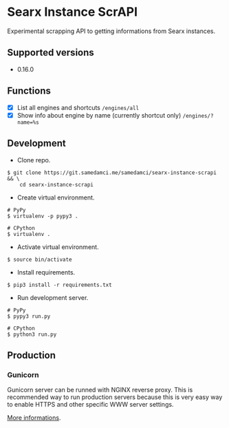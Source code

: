 # Searx Instance ScrAPI
Experimental scrapping API to getting informations from Searx instances.

## Supported versions
+ 0.16.0

## Functions
- [x] List all engines and shortcuts `/engines/all`
- [x] Show info about engine by name (currently shortcut only) `/engines/?name=%s`

## Development
+ Clone repo.
```
$ git clone https://git.samedamci.me/samedamci/searx-instance-scrapi && \
	cd searx-instance-scrapi
```
+ Create virtual environment.
```
# PyPy
$ virtualenv -p pypy3 .
```
```
# CPython
$ virtualenv .
```
+ Activate virtual environment.
```
$ source bin/activate
```
+ Install requirements.
```
$ pip3 install -r requirements.txt
```
+ Run development server.
```
# PyPy
$ pypy3 run.py
```
```
# CPython
$ python3 run.py
```

## Production
### Gunicorn
Gunicorn server can be runned with NGINX reverse proxy. This is recommended way
to run production servers because this is very easy way to enable HTTPS and other
specific WWW server settings.

[More informations](https://gunicorn.org/#deployment).
